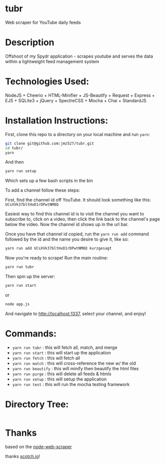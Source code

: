 # tubr
Web scraper for YouTube daily feeds 

# Description

Offshoot of my Spydr application - scrapes youtube and serves the data within a lightweight feed management system

# Technologies Used:

NodeJS + Cheerio + HTML-Minifier + JS-Beautify + Request + Express + EJS + SQLite3 + jQuery + SpectreCSS + Mocha + Chai + StandardJS

# Installation Instructions:

First, clone this repo to a directory on your local machine and run `yarn`:

```sh
git clone git@github.com:jmz527/tubr.git
cd tubr/
yarn
```

And then

```sh
yarn run setup
```

Which sets up a few bash scripts in the bin

To add a channel follow these steps:

First, find the channel id off YouTube. It should look something like this: `UCsXVk37bltHxD1rDPwtNM8Q`

Easiest way to find this channel id is to visit the channel you want to subscribe to, click on a video, then click the link back to the channel's page below the video. Now the channel id shows up in the url bar.

Once you have that channel id copied, run the `yarn run add` command followed by the id and the name you desire to give it, like so:

```sh
yarn run add UCsXVk37bltHxD1rDPwtNM8Q kurzgesagt
```

Now you're ready to scrape! Run the main routine:

```sh
yarn run tubr
```

Then spin up the server:
```sh
yarn run start
```

or

```sh
node app.js
```

And navigate to [http://localhost:1337](http://localhost:1337), select your channel, and enjoy!


# Commands:

* `yarn run tubr`        :       this will fetch all, match, and merge
* `yarn run start`       :       this will start up the application
* `yarn run fetch`       :       this will fetch all
* `yarn run match`    	 :       this will cross-reference the new w/ the old
* `yarn run beautify`    :       this will minify then beautify the html files
* `yarn run purge`       :       this will delete all feeds & htmls
* `yarn run setup`       :       this will setup the application
* `yarn run test`        :       this will run the mocha testing framework

# Directory Tree:

```sh

```

# Thanks

based on the [node-web-scraper](https://github.com/scotch-io/node-web-scraper)

thanks [scotch.io](https://scotch.io/)!